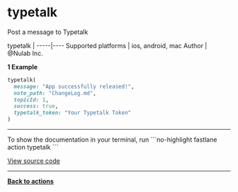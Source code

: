 # typetalk


Post a message to Typetalk







typetalk |
-----|----
Supported platforms | ios, android, mac
Author | @Nulab Inc.



**1 Example**

```ruby
typetalk(
  message: "App successfully released!",
  note_path: "ChangeLog.md",
  topicId: 1,
  success: true,
  typetalk_token: "Your Typetalk Token"
)
```





<hr />
To show the documentation in your terminal, run
```no-highlight
fastlane action typetalk
```

<a href="https://github.com/fastlane/fastlane/blob/master/fastlane/lib/fastlane/actions/typetalk.rb" target="_blank">View source code</a>

<hr />

<a href="/actions"><b>Back to actions</b></a>
